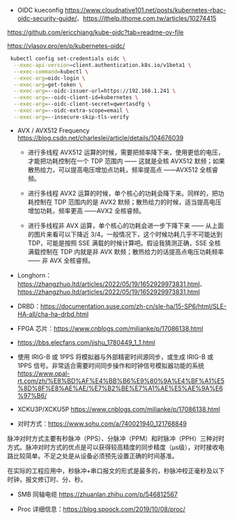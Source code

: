 - OIDC kueconfig <https://www.cloudnative101.net/posts/kubernetes-rbac-oidc-security-guide/>、<https://ithelp.ithome.com.tw/articles/10274415>

<https://github.com/ericchiang/kube-oidc?tab=readme-ov-file>

<https://vlasov.pro/en/p/kubernetes-oidc/>

```bash
 kubectl config set-credentials oidc \
  --exec-api-version=client.authentication.k8s.io/v1beta1 \
  --exec-command=kubectl \
  --exec-arg=oidc-login \
  --exec-arg=get-token \
  --exec-arg=--oidc-issuer-url=https://192.168.1.241 \
  --exec-arg=--oidc-client-id=kubernetes \
  --exec-arg=--oidc-client-secret=qwertasdfg \
  --exec-arg=--oidc-extra-scope=email \
  --exec-arg=--insecure-skip-tls-verify
```

- AVX / AVX512 Frequency <https://blog.csdn.net/charleslei/article/details/104676039>

  - 进行多线程 AVX512 运算的时候，需要把频率降下来，使用更低的电压，才能把功耗控制在一个 TDP 范围内 —— 这就是全核 AVX512 默频；如果散热给力，可以提高电压增加点功耗，频率提高点 ——AVX512 全核睿频。

  - 进行多线程 AVX2 运算的时候，单个核心的功耗会降下来。同样的，把功耗控制在 TDP 范围内的是 AVX2 默频；散热给力的时候，适当提高电压增加功耗，频率更高 ——AVX2 全核睿频。

  - 进行多线程非 AVX 运算，单个核心的功耗会进一步下降下来 —— 从上面的图片来看可以下降近 3/4。一般情况下，这个时候功耗几乎不可能达到 TDP，可能是按照 SSE 满载的时候计算吧。假设我猜测正确，SSE 全核满载控制在 TDP 内就是非 AVX 默频；散热给力的话提高点电压功耗频率 —— 非 AVX 全核睿频。

- Longhorn：<https://zhangzhuo.ltd/articles/2022/05/19/1652929973831.html>、<https://zhangzhuo.ltd/articles/2022/05/19/1652929973831.html>

- DRBD：<https://documentation.suse.com/zh-cn/sle-ha/15-SP6/html/SLE-HA-all/cha-ha-drbd.html>

- FPGA 芯片：<https://www.cnblogs.com/milianke/p/17086138.html>

- <https://bbs.elecfans.com/jishu_1780449_1_1.html>

- 使用 IRIG-B 或 1PPS 将模拟器与外部精密时间源同步，或生成 IRIG-B 或 1PPS 信号。非常适合需要时间同步操作和时钟信号模拟器功能的系统 <https://www.opal-rt.com/zh/%E8%BD%AF%E4%BB%B6%E9%80%9A%E4%BF%A1%E5%8D%8F%E8%AE%AE/%E7%B2%BE%E7%A1%AE%E5%AE%9A%E6%97%B6/>

- XCKU3P/XCKU5P <https://www.cnblogs.com/milianke/p/17086138.html>

- 对时方式：<https://www.sohu.com/a/740021940_121768849>

脉冲对时方式主要有秒脉冲（PPS）、分脉冲（PPM）和时脉冲（PPH）三种对时方式。脉冲对时方式的优点是可以获得较高精度的同步精度（μs级），对时接收电路比较简单。不足之处是从设备必须预先设置正确的时间基准。

在实际的工程应用中，秒脉冲+串口报文的形式是最多的，秒脉冲校正毫秒及以下时钟，报文修订时、分、秒。

- SMB 同轴电缆 <https://zhuanlan.zhihu.com/p/546812567>

- Proc 详细信息：<https://blog.spoock.com/2019/10/08/proc/>
